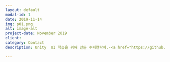```yaml
---
layout: default
modal-id: 1
date: 2019-11-14
img: p01.png
alt: image-alt
project-date: November 2019
client: 
category: Contact
description: Unity  UI 학습을 위해 만든 수퍼연락처.-<a href="https://github.com/zxc3613/SuperContact/">Github</a>-

---
```

